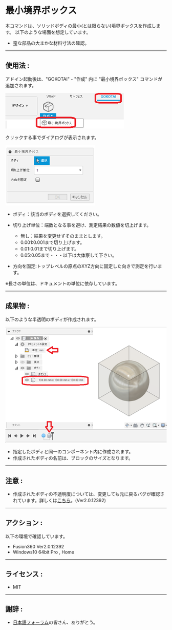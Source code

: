 # **最小境界ボックス**

本コマンドは、ソリッドボディの最小(とは限らない)境界ボックスを作成します。
以下のような場面を想定しています。
- 歪な部品の大まかな材料寸法の確認。

---

## **使用法** :

アドイン起動後は、"GOKOTAI" - "作成" 内に "最小境界ボックス" コマンドが追加されます。

![Alt text](./resources_readme/menu.png)

クリックする事でダイアログが表示されます。

![Alt text](./resources_readme/dialog.png)

- ボディ：該当のボディを選択してください。
- 切り上げ単位：端数となる事を避け、測定結果の数値を切上げます。
  - 無し：結果を変更せずそのままとします。
  - 0.001:0.001まで切り上げます。
  - 0.01:0.01まで切り上げます。
  - 0.05:0.05まで・・・以下は大体察して下さい。

- 方向を固定:トップレベルの原点のXYZ方向に固定した向きで測定を行います。

※長さの単位は、ドキュメントの単位に依存しています。

---

## **成果物** :

以下のような半透明のボディが作成されます。

![Alt text](./resources_readme/res.png)

- 指定したボディと同一のコンポーネント内に作成されます。
- 作成されたボディの名前は、ブロックのサイズとなります。

---

## **注意** :

- 作成されたボディの不透明度については、変更しても元に戻るバグが確認されています。詳しくは[こちら](https://forums.autodesk.com/t5/fusion-360-ri-ben-yu/bodino-bu-tou-ming-duga-wei-chisarenai/td-p/10981209)。(Ver2.0.12392)

---

## **アクション** :

以下の環境で確認しています。

- Fusion360 Ver2.0.12392
- Windows10 64bit Pro , Home

---

## **ライセンス** :

- MIT

---

## 謝辞 :

- [日本語フォーラム](https://forums.autodesk.com/t5/fusion-360-ri-ben-yu/bd-p/707)の皆さん、ありがとう。
